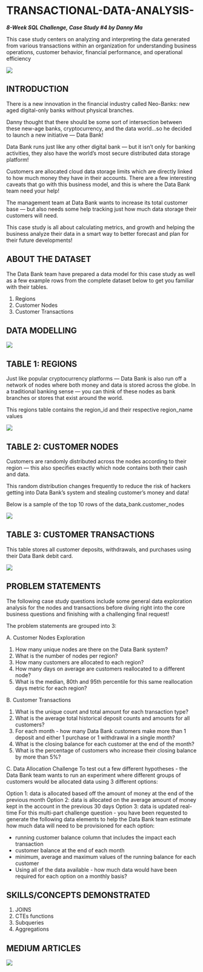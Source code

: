 # TRANSACTIONAL-DATA-ANALYSIS-

**_8-Week SQL Challenge, Case Study #4 by Danny Ma_**

This case study centers on analyzing and interpreting the data generated from various transactions within an organization for understanding business operations, customer behavior, financial performance, and operational efficiency

![](DataBank.png)

## INTRODUCTION

There is a new innovation in the financial industry called Neo-Banks: new aged digital-only banks without physical branches.

Danny thought that there should be some sort of intersection between these new-age banks, cryptocurrency, and the data world…so he decided to launch a new initiative — Data Bank!

Data Bank runs just like any other digital bank — but it isn’t only for banking activities, they also have the world’s most secure distributed data storage platform!

Customers are allocated cloud data storage limits which are directly linked to how much money they have in their accounts. There are a few interesting caveats that go with this business model, and this is where the Data Bank team need your help!

The management team at Data Bank wants to increase its total customer base — but also needs some help tracking just how much data storage their customers will need.

This case study is all about calculating metrics, and growth and helping the business analyze their data in a smart way to better forecast and plan for their future developments!

## ABOUT THE DATASET

The Data Bank team have prepared a data model for this case study as well as a few example rows from the complete dataset below to get you familiar with their tables.
1. Regions
2. Customer Nodes
3. Customer Transactions

## DATA MODELLING

![](EntityDiagram.png)

## TABLE 1: REGIONS

Just like popular cryptocurrency platforms — Data Bank is also run off a network of nodes where both money and data is stored across the globe. In a traditional banking sense — you can think of these nodes as bank branches or stores that exist around the world.

This regions table contains the region_id and their respective region_name values

![](Region.png)

## TABLE 2: CUSTOMER NODES
Customers are randomly distributed across the nodes according to their region — this also specifies exactly which node contains both their cash and data.

This random distribution changes frequently to reduce the risk of hackers getting into Data Bank’s system and stealing customer’s money and data!

Below is a sample of the top 10 rows of the data_bank.customer_nodes

![](CustomerNodes.png)

## TABLE 3: CUSTOMER TRANSACTIONS
This table stores all customer deposits, withdrawals, and purchases using their Data Bank debit card.

![](CustomerTransactions.png)

## PROBLEM STATEMENTS

The following case study questions include some general data exploration analysis for the nodes and transactions before diving right into the core business questions and finishing with a challenging final request!

The problem statements are grouped into 3:

A. Customer Nodes Exploration

1. How many unique nodes are there on the Data Bank system?
2. What is the number of nodes per region?
3. How many customers are allocated to each region?
4. How many days on average are customers reallocated to a different node?
5. What is the median, 80th and 95th percentile for this same reallocation days metric for each region?

B. Customer Transactions
1. What is the unique count and total amount for each transaction type?
2. What is the average total historical deposit counts and amounts for all customers?
3. For each month - how many Data Bank customers make more than 1 deposit and either 1 purchase or 1 withdrawal in a single month?
4. What is the closing balance for each customer at the end of the month?
5. What is the percentage of customers who increase their closing balance by more than 5%?

C. Data Allocation Challenge
To test out a few different hypotheses - the Data Bank team wants to run an experiment where different groups of customers would be allocated data using 3 different options:

Option 1: data is allocated based off the amount of money at the end of the previous month
Option 2: data is allocated on the average amount of money kept in the account in the previous 30 days
Option 3: data is updated real-time
For this multi-part challenge question - you have been requested to generate the following data elements to help the Data Bank team estimate how much data will need to be provisioned for each option:

- running customer balance column that includes the impact each transaction
- customer balance at the end of each month
- minimum, average and maximum values of the running balance for each customer
- Using all of the data available - how much data would have been required for each option on a monthly basis?

## SKILLS/CONCEPTS DEMONSTRATED

1. JOINS
2. CTEs functions
3. Subqueries
4. Aggregations

## MEDIUM ARTICLES
![](https://medium.com/@temperancegodwin/transactional-data-analysis-using-sql-db9be4cb344d)











